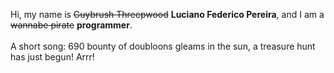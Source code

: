 Hi, my name is ~~Guybrush Threepwood~~ **Luciano Federico Pereira**, and I am a ~~wannabe pirate~~ **programmer**.<br><br>A short song: 690 bounty of doubloons gleams in the sun, a treasure hunt has just begun! Arrr!
